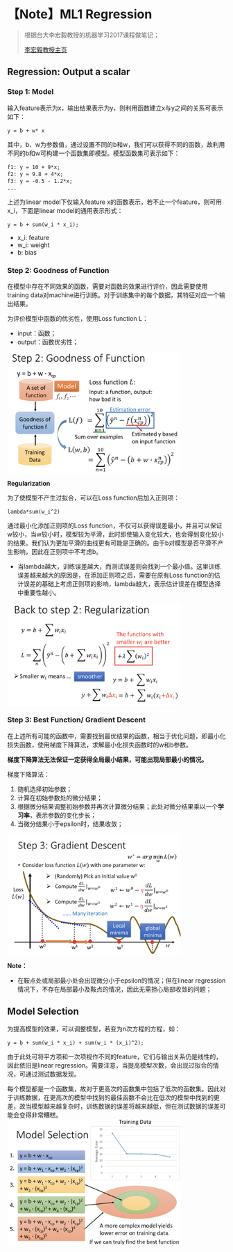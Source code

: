 # 【Note】ML1 Regression
> 根据台大李宏毅教授的机器学习2017课程做笔记；
> 
> [李宏毅教授主页](http://speech.ee.ntu.edu.tw/~tlkagk/index.html)

## Regression: Output a scalar
### Step 1: Model
输入feature表示为x，输出结果表示为y，则利用函数建立x与y之间的关系可表示如下：

	y = b + w* x
其中，b、w为参数值，通过设置不同的b和w，我们可以获得不同的函数，故利用不同的b和w可构建一个函数集即模型。模型函数集可表示如下：
	
	f1: y = 10 + 9*x;
	f2: y = 9.8 + 4*x;
	f3: y = -0.5 - 1.2*x;
	...
上述为linear model下仅输入feature x的函数表示，若不止一个feature，则可用x_i，下面是linear model的通用表示形式：

	y = b + sum(w_i * x_i);
- x_i: feature
- w_i: weight
- b: bias

### Step 2: Goodness of Function
在模型中存在不同效果的函数，需要对函数的效果进行评价，因此需要使用training data对machine进行训练。对于训练集中的每个数据，其特征对应一个输出结果。

为评价模型中函数的优劣性，使用Loss function L：

- input：函数；
- output：函数优劣性；

<img src="3.png" width="400" alt="损失函数表示" align="center" />

**Regularization**

为了使模型不产生过拟合，可以在Loss function后加入正则项：

	lambda*sum(w_i^2)
通过最小化添加正则项的Loss function，不仅可以获得误差最小，并且可以保证w较小，当w较小时，模型较为平滑，此时即使输入变化较大，也会得到变化较小的结果。我们认为更加平滑的曲线更有可能是正确的。由于b对模型是否平滑不产生影响，因此在正则项中不考虑b。

- 当lambda越大，训练误差越大，而测试误差则会找到一个最小值。这里训练误差越来越大的原因是，在添加正则项之后，需要在原有Loss function的估计误差的基础上考虑正则项的影响，lambda越大，表示估计误差在模型选择中重要性越小。

<img src="4.png" width="400" alt="正则化结果" align="center" />

### Step 3: Best Function/ Gradient Descent
在上述所有可能的函数中，需要找到最优结果的函数，相当于优化问题，即最小化损失函数，使用梯度下降算法，求解最小化损失函数时的w和b参数。

**梯度下降算法无法保证一定获得全局最小结果，可能出现局部最小的情况。**

梯度下降算法：

1. 随机选择初始参数；
2. 计算在初始参数处的微分结果；
3. 根据微分结果调整初始参数并再次计算微分结果；此处对微分结果乘以一个**学习率**，表示参数的变化步长；
4. 当微分结果小于epsilon时，结果收敛；
 <img src="1.png" width = "400" alt="梯度下降算法" align=center />

**Note：**

- 在鞍点处或局部最小处会出现微分小于epsilon的情况；但在linear regression情况下，不存在局部最小及鞍点的情况，因此无需担心局部收敛的问题； 

## Model Selection
为提高模型的效果，可以调整模型，若变为n次方程的方程，如：

	y = b + sum(w_i * x_i) + sum(w_i * (x_i)^2);
		
由于此处可将平方项和一次项视作不同的feature，它们与输出关系仍是线性的，因此依旧是linear regression。需要注意，当提高模型次数，会出现过拟合的情况，可通过测试数据发现。

每个模型都是一个函数集，故对于更高次的函数集中包括了低次的函数集。因此对于训练数据，在更高次的模型中找到的最佳函数不会比在低次的模型中找到的更差，故当模型越来越复杂时，训练数据的误差将越来越低，但在测试数据的误差可能会变得非常糟糕。
<img src="2.png" width = "400" alt="不同复杂程度函数集" align=center />
 